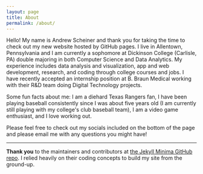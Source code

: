 ```yaml
---
layout: page
title: About
permalink: /about/
---
```

Hello! My name is Andrew Scheiner and thank you for taking the time to check out my new website hosted by GitHub pages.
I live in Allentown, Pennsylvania and I am currently a sophomore at Dickinson College (Carlisle, PA) double majoring in both Computer Science and Data Analytics. 
My experience includes data analysis and visualization, app and web development, research, and coding through college courses and jobs.
I have recently accepted an internship position at B. Braun Medical working with their R&D team doing Digital Technology projects.

Some fun facts about me: I am a diehard Texas Rangers fan, I have been playing baseball consistently since I was about five years old (I am currently still playing with my college's club baseball team), I am a video game enthusiast, and I love working out.

Please feel free to check out my socials included on the bottom of the page and please email me with any questions you might have!


---


**Thank you** to the maintainers and contributors at [the Jekyll Minima GitHub repo](https://github.com/jekyll/minima). I relied heavily on their coding concepts to build my site from the ground-up.
